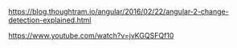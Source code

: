 https://blog.thoughtram.io/angular/2016/02/22/angular-2-change-detection-explained.html

https://www.youtube.com/watch?v=jvKGQSFQf10
